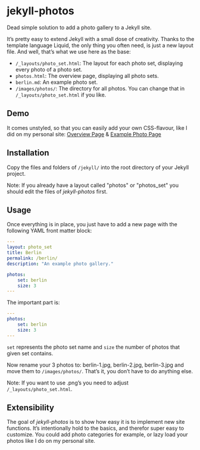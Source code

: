 # jekyll-photos

Dead simple solution to add a photo gallery to a Jekyll site.

It’s pretty easy to extend Jekyll with a small dose of creativity. Thanks to the template language Liquid, the only thing you often need, is just a new layout file. And well, that’s what we use here as the base:

* `/_layouts/photo_set.html`: The layout for each photo set, displaying every photo of a photo set.
* `photos.html`: The overview page, displaying all photo sets.
* `berlin.md`: An example photo set.
* `/images/photos/`: The directory for all photos. You can change that in `/_layouts/photo_set.html` if you like.

## Demo

It comes unstyled, so that you can easily add your own CSS-flavour, like I did on my personal site: [Overview Page](http://michaelxander.com/photos/) & [Example Photo Page](http://michaelxander.com/phoenix/)

## Installation

Copy the files and folders of `/jekyll/` into the root directory of your Jekyll project.

Note: If you already have a layout called "photos" or "photos_set" you should edit the files of *jekyll-photos* first.

## Usage

Once everything is in place, you just have to add a new page with the following YAML front matter block:

```yaml
---
layout: photo_set
title: Berlin
permalink: /berlin/
description: "An example photo gallery."

photos:
    set: berlin
    size: 3
---
```

The important part is:

```yaml
---
photos:
    set: berlin
    size: 3
---
```

`set` represents the photo set name and `size` the number of photos that given set contains.

Now rename your 3 photos to: berlin-1.jpg, berlin-2.jpg, berlin-3.jpg and move them to `/images/photos/`. That’s it, you don’t have to do anything else.

Note: If you want to use .png’s you need to adjust `/_layouts/photo_set.html`.

## Extensibility

The goal of *jekyll-photos* is to show how easy it is to implement new site functions. It’s intentionally hold to the basics, and therefor super easy to customize. You could add photo categories for example, or lazy load your photos like I do on my personal site.